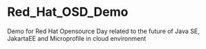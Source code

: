 # Red_Hat_OSD_Demo
Demo for Red Hat Opensource Day related to the future of Java SE, JakartaEE and Microprofile in cloud environment
